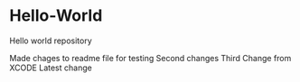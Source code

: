 # Hello-World
Hello world repository

Made chages to readme file for testing
Second changes
Third Change from XCODE
Latest change
